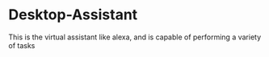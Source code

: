 # Desktop-Assistant
This is the virtual assistant like alexa, and is capable of performing a variety of tasks
